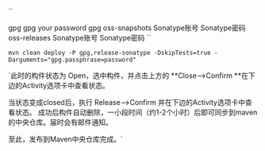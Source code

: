``

<profiles>
    <profile>
      <id>gpg</id>
      <properties>
        <gpg.executable>gpg</gpg.executable>
        <gpg.passphrase>your password</gpg.passphrase>
      </properties>
    </profile>
</profiles>
<activeProfiles>
<activeProfile>gpg</activeProfile>
</activeProfiles>

<servers>
    <server>
        <id>oss-snapshots</id>
        <username>Sonatype账号</username>
        <password>Sonatype密码</password>
    </server>
    <server>
        <id>oss-releases</id>
        <username>Sonatype账号</username>
        <password>Sonatype密码</password>
    </server>
</servers>
``

`mvn clean deploy -P gpg,release-sonatype -DskipTests=true -Darguments="gpg.passphrase=password"
`

`此时的构件状态为 Open，选中构件，并点击上方的 **Close–>Confirm **在下边的Activity选项卡中查看状态。

当状态变成closed后，执行 Release–>Confirm 并在下边的Activity选项卡中查看状态。
成功后构件自动删除，一小段时间（约1-2个小时）后即可同步到maven的中央仓库。届时会有邮件通知。

至此，发布到Maven中央仓库完成。`
